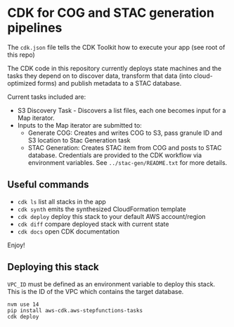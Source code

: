 
# CDK for COG and STAC generation pipelines

The `cdk.json` file tells the CDK Toolkit how to execute your app (see root of this repo)

The CDK code in this repository currently deploys state machines and the tasks they depend on to discover data, transform that data (into cloud-optimized forms) and publish metadata to a STAC database.

Current tasks included are:

* S3 Discovery Task - Discovers a list files, each one becomes input for a Map iterator.
* Inputs to the Map iterator are submitted to:
    * Generate COG: Creates and writes COG to S3, pass granule ID and S3 location to Stac Generation task
    * STAC Generation: Creates STAC item from COG and posts to STAC database. Credentials are provided to the CDK workflow via environment variables. See `../stac-gen/README.txt` for more details.

## Useful commands

 * `cdk ls`          list all stacks in the app
 * `cdk synth`       emits the synthesized CloudFormation template
 * `cdk deploy`      deploy this stack to your default AWS account/region
 * `cdk diff`        compare deployed stack with current state
 * `cdk docs`        open CDK documentation

Enjoy!

## Deploying this stack

`VPC_ID` must be defined as an environment variable to deploy this stack. This is the ID of the VPC which contains the target database.

```
nvm use 14
pip install aws-cdk.aws-stepfunctions-tasks
cdk deploy
```
